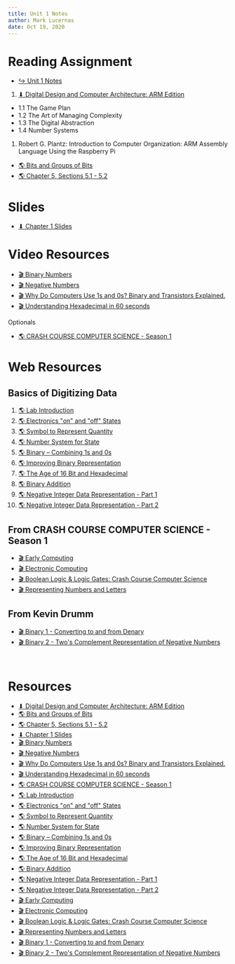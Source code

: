 ```yaml
---
title: Unit 1 Notes
author: Mark Lucernas
date: Oct 19, 2020
---
```



# Reading Assignment

- [↪ Unit 1 Notes]()

1. [⬇ Digital Design and Computer Architecture: ARM Edition](file:../../../../files/fall-2020/CISC-211/DDCAarm.pdf)

- 1.1 The Game Plan
- 1.2 The Art of Managing Complexity
- 1.3 The Digital Abstraction
- 1.4 Number Systems

1. Robert G. Plantz: Introduction to Computer Organization: ARM Assembly
   Language Using the Raspberry Pi

- [🌎 Bits and Groups of Bits](https://bob.cs.sonoma.edu/IntroCompOrg-RPi/sec-bits.html)
- [🌎 Chapter 5, Sections 5.1 - 5.2](https://bob.cs.sonoma.edu/IntroCompOrg-RPi/chp-logic.html)


# Slides

- [⬇ Chapter 1 Slides](file:../../../../files/fall-2020/CISC-211/slides/DDCAarm_Ch1.pptx)


# Video Resources

- [🎬 Binary Numbers](https://www.youtube.com/watch?v=kmYQYTqBmEU&list=PLrDd_kMiAuNmSb-CKWQqq9oBFN_KNMTaI&index=14)
- [🎬 Negative Numbers](https://www.youtube.com/watch?v=m80TRjRTn9s&list=PLrDd_kMiAuNmSb-CKWQqq9oBFN_KNMTaI&index=16)
- [🎬 Why Do Computers Use 1s and 0s? Binary and Transistors Explained.](https://www.youtube.com/watch?v=Xpk67YzOn5w)
- [🎬 Understanding Hexadecimal in 60 seconds](https://www.youtube.com/watch?v=3nl5zmeBdbI)

Optionals

- [🌎 CRASH COURSE COMPUTER SCIENCE - Season 1](https://www.pbs.org/show/crash-course-computer-science/episodes/?page=2)


# Web Resources

## Basics of Digitizing Data

1. [🌎 Lab Introduction](https://knowthecode.io/labs/basics-of-digitizing-data/episode-1)
2. [🌎 Electronics "on" and "off" States](https://knowthecode.io/labs/basics-of-digitizing-data/episode-2)
3. [🌎 Symbol to Represent Quantity](https://knowthecode.io/labs/basics-of-digitizing-data/episode-3)
4. [🌎 Number System for State](https://knowthecode.io/labs/basics-of-digitizing-data/episode-4)
5. [🌎 Binary – Combining 1s and 0s](https://knowthecode.io/labs/basics-of-digitizing-data/episode-5)
6. [🌎 Improving Binary Representation](https://knowthecode.io/labs/basics-of-digitizing-data/episode-6)
7. [🌎 The Age of 16 Bit and Hexadecimal](https://knowthecode.io/labs/basics-of-digitizing-data/episode-7)
8. [🌎 Binary Addition](https://knowthecode.io/labs/basics-of-digitizing-data/episode-8)
9. [🌎 Negative Integer Data Representation - Part 1](https://knowthecode.io/labs/basics-of-digitizing-data/episode-9)
10. [🌎 Negative Integer Data Representation - Part 2](https://knowthecode.io/labs/basics-of-digitizing-data/episode-10)

## From CRASH COURSE COMPUTER SCIENCE - Season 1

- [🎬 Early Computing](https://www.pbs.org/video/early-computing-crash-course-computer-science-1-n8djp3/)
- [🎬 Electronic Computing](https://www.pbs.org/video/electronic-computing-crash-course-computer-science-2-ornbje/)
- [🎬 Boolean Logic & Logic Gates: Crash Course Computer Science](https://www.pbs.org/video/boolean-logic-logic-gates-crash-course-computer-science-nobmpt/)
- [🎬 Representing Numbers and Letters](https://www.pbs.org/video/representing-numbers-and-letters-with-binary-crash-course-c-pgrlei/)

## From Kevin Drumm

- [🎬 Binary 1 - Converting to and from Denary](https://youtu.be/cJNm938Xwao?list=PLTd6ceoshprcpen2Jvs_JiuvWvqIAkzea)
- [🎬 Binary 2 - Two's Complement Representation of Negative Numbers](https://youtu.be/mRvcGijXI9w?list=PLTd6ceoshprcpen2Jvs_JiuvWvqIAkzea)

<br>

# Resources

- [⬇ Digital Design and Computer Architecture: ARM Edition](file:../../../../files/fall-2020/CISC-211/DDCAarm.pdf)
- [🌎 Bits and Groups of Bits](https://bob.cs.sonoma.edu/IntroCompOrg-RPi/sec-bits.html)
- [🌎 Chapter 5, Sections 5.1 - 5.2](https://bob.cs.sonoma.edu/IntroCompOrg-RPi/chp-logic.html)
- [⬇ Chapter 1 Slides](file:../../../../files/fall-2020/CISC-211/slides/DDCAarm_Ch1.pptx)
- [🎬 Binary Numbers](https://www.youtube.com/watch?v=kmYQYTqBmEU&list=PLrDd_kMiAuNmSb-CKWQqq9oBFN_KNMTaI&index=14)
- [🎬 Negative Numbers](https://www.youtube.com/watch?v=m80TRjRTn9s&list=PLrDd_kMiAuNmSb-CKWQqq9oBFN_KNMTaI&index=16)
- [🎬 Why Do Computers Use 1s and 0s? Binary and Transistors Explained.](https://www.youtube.com/watch?v=Xpk67YzOn5w)
- [🎬 Understanding Hexadecimal in 60 seconds](https://www.youtube.com/watch?v=3nl5zmeBdbI)
- [🌎 CRASH COURSE COMPUTER SCIENCE - Season 1](https://www.pbs.org/show/crash-course-computer-science/episodes/?page=2)
- [🌎 Lab Introduction](https://knowthecode.io/labs/basics-of-digitizing-data/episode-1)
- [🌎 Electronics "on" and "off" States](https://knowthecode.io/labs/basics-of-digitizing-data/episode-2)
- [🌎 Symbol to Represent Quantity](https://knowthecode.io/labs/basics-of-digitizing-data/episode-3)
- [🌎 Number System for State](https://knowthecode.io/labs/basics-of-digitizing-data/episode-4)
- [🌎 Binary – Combining 1s and 0s](https://knowthecode.io/labs/basics-of-digitizing-data/episode-5)
- [🌎 Improving Binary Representation](https://knowthecode.io/labs/basics-of-digitizing-data/episode-6)
- [🌎 The Age of 16 Bit and Hexadecimal](https://knowthecode.io/labs/basics-of-digitizing-data/episode-7)
- [🌎 Binary Addition](https://knowthecode.io/labs/basics-of-digitizing-data/episode-8)
- [🌎 Negative Integer Data Representation - Part 1](https://knowthecode.io/labs/basics-of-digitizing-data/episode-9)
- [🌎 Negative Integer Data Representation - Part 2](https://knowthecode.io/labs/basics-of-digitizing-data/episode-10)
- [🎬 Early Computing](https://www.pbs.org/video/early-computing-crash-course-computer-science-1-n8djp3/)
- [🎬 Electronic Computing](https://www.pbs.org/video/electronic-computing-crash-course-computer-science-2-ornbje/)
- [🎬 Boolean Logic & Logic Gates: Crash Course Computer Science](https://www.pbs.org/video/boolean-logic-logic-gates-crash-course-computer-science-nobmpt/)
- [🎬 Representing Numbers and Letters](https://www.pbs.org/video/representing-numbers-and-letters-with-binary-crash-course-c-pgrlei/)
- [🎬 Binary 1 - Converting to and from Denary](https://youtu.be/cJNm938Xwao?list=PLTd6ceoshprcpen2Jvs_JiuvWvqIAkzea)
- [🎬 Binary 2 - Two's Complement Representation of Negative Numbers](https://youtu.be/mRvcGijXI9w?list=PLTd6ceoshprcpen2Jvs_JiuvWvqIAkzea)

